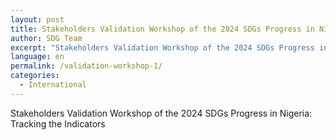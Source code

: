 ```yaml
---
layout: post
title: Stakeholders Validation Workshop of the 2024 SDGs Progress in Nigeria
author: SDG Team
excerpt: "Stakeholders Validation Workshop of the 2024 SDGs Progress in Nigeria: Tracking the Indicators"
language: en
permalink: /validation-workshop-1/
categories:
  - International
---
```

Stakeholders Validation Workshop of the 2024 SDGs Progress in Nigeria: Tracking the Indicators
